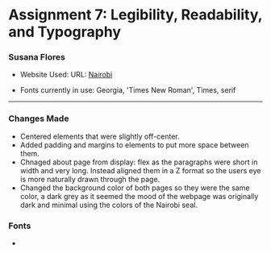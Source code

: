 # Assignment 7: Legibility, Readability, and Typography
### Susana Flores

- Website Used: URL: [Nairobi](http://lkoblenc.digitalscholar.rochester.edu/assignment02/index.html)

- Fonts currently in use: Georgia, 'Times New Roman', Times, serif

----------------------------------------------------------------------------------
### Changes Made
- Centered elements that were slightly off-center.
- Added padding and margins to elements to put more space between them.
- Chnaged about page from display: flex as the paragraphs were short in width and very long. Instead aligned them in a Z format so the users eye is more naturally drawn through the page. 
- Changed the background color of both pages so they were the same color, a dark grey as it seemed the mood of the webpage was originally dark and minimal using the colors of the Nairobi seal. 

### Fonts
- 